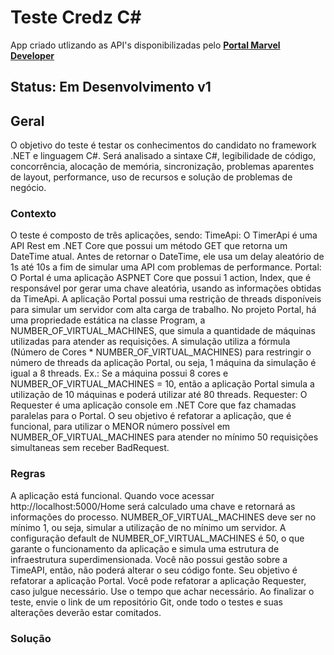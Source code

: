 # Teste Credz C#
App criado utlizando as API's disponibilizadas pelo <b><a href="https://developer.marvel.com/docs#!/public/getCreatorCollection_get_0">Portal Marvel Developer</a></b>

## Status: <b> Em Desenvolvimento v1 </b>

## Geral

O objetivo do teste é testar os conhecimentos do candidato no framework .NET e linguagem C#.
Será analisado a sintaxe C#, legibilidade de código, concorrência, alocação de memória, sincronização, problemas aparentes de layout, performance, uso de recursos e solução de problemas de negócio.

### Contexto
O teste é composto de três aplicações, sendo:
TimeApi: O TimerApi é uma API Rest em .NET Core que possui um método GET que retorna um DateTime atual. Antes de retornar o DateTime, ele usa um delay aleatório de 1s até 10s a fim de simular uma API com problemas de performance.
Portal: O Portal é uma aplicação ASPNET Core que possui 1 action, Index, que é responsável por gerar uma chave aleatória, usando as informações obtidas da TimeApi. A aplicação Portal possui uma restrição de threads disponíveis para simular um servidor com alta carga de trabalho.
No projeto Portal, há uma propriedade estática na classe Program, a NUMBER_OF_VIRTUAL_MACHINES, que simula a quantidade de máquinas utilizadas para atender as requisições.
A simulação utiliza a fórmula (Número de Cores * NUMBER_OF_VIRTUAL_MACHINES) para restringir o número de threads da aplicação Portal, ou seja, 1 máquina da simulação é igual a 8 threads.
Ex.: Se a máquina possui 8 cores e NUMBER_OF_VIRTUAL_MACHINES = 10, então a aplicação Portal simula a utilização de 10 máquinas e poderá utilizar até 80 threads.
Requester: O Requester é uma aplicação console em .NET Core que faz chamadas paralelas para o Portal.
O seu objetivo é refatorar a aplicação, que é funcional, para utilizar o MENOR número possível em NUMBER_OF_VIRTUAL_MACHINES para atender no mínimo 50 requisições simultaneas sem receber BadRequest.

### Regras

A aplicação está funcional. Quando voce acessar http://localhost:5000/Home será calculado uma chave e retornará as informações do processo.
NUMBER_OF_VIRTUAL_MACHINES deve ser no mínimo 1, ou seja, simular a utilização de no mínimo um servidor.
A configuração default de NUMBER_OF_VIRTUAL_MACHINES é 50, o que garante o funcionamento da aplicação e simula uma estrutura de infraestrutura superdimensionada.
Você não possui gestão sobre a TimeAPI, então, não poderá alterar o seu código fonte.
Seu objetivo é refatorar a aplicação Portal.
Você pode refatorar a aplicação Requester, caso julgue necessário.
Use o tempo que achar necessário.
Ao finalizar o teste, envie o link de um repositório Git, onde todo o testes e suas alterações deverão estar comitados.


### Solução
